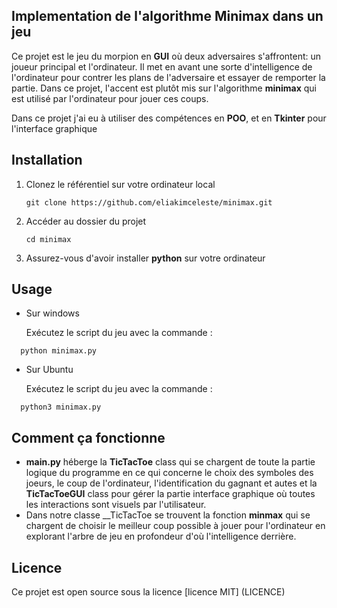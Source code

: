 ## Implementation de l'algorithme Minimax dans un jeu
Ce projet est le jeu du morpion  en __GUI__ où deux adversaires s'affrontent: un joueur principal et l'ordinateur. Il met en avant une sorte d'intelligence de l'ordinateur pour contrer les plans de l'adversaire et essayer de remporter la partie. Dans ce projet, l'accent est plutôt mis sur l'algorithme __minimax__ qui est utilisé par l'ordinateur pour jouer ces coups.

Dans ce projet j'ai eu à utiliser des compétences en **POO**, et en **Tkinter** pour l'interface graphique
<!--├──
├──
├──-->
## Installation
1. Clonez le référentiel sur votre ordinateur local
   ```
   git clone https://github.com/eliakimceleste/minimax.git
   ```
2. Accéder au dossier du projet
	 ```
   cd minimax
   ```
3. Assurez-vous d'avoir installer __python__ sur votre ordinateur
## Usage
- Sur windows
  
	Exécutez le script du jeu avec la commande :
```
  python minimax.py
```
- Sur Ubuntu
  
	Exécutez le script du jeu avec la commande :
```
  python3 minimax.py
```
## Comment ça fonctionne
- __main.py__ héberge la __TicTacToe__ class qui se chargent de toute la partie logique du programme en ce qui concerne le choix des symboles des joeurs, le coup de l'ordinateur, l'identification du gagnant et autes et la __TicTacToeGUI__ class pour gérer la partie interface graphique où toutes les interactions sont visuels par l'utilisateur.
- Dans notre classe __TicTacToe se trouvent la fonction __minmax__ qui se chargent de choisir le meilleur coup possible à jouer pour l'ordinateur en explorant l'arbre de jeu en profondeur d'où l'intelligence derrière.
## Licence
Ce projet est open source sous la licence [licence MIT] (LICENCE)
